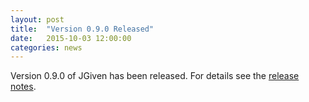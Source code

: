 ```yaml
---
layout: post
title:  "Version 0.9.0 Released"
date:   2015-10-03 12:00:00
categories: news
---
```

Version 0.9.0 of JGiven has been released. For details see the [release notes](https://github.com/TNG/JGiven/releases/tag/v0.9.0).

[jgiven-gh]: https://github.com/TNG/JGiven
[jgiven]:    https://jgiven.org
